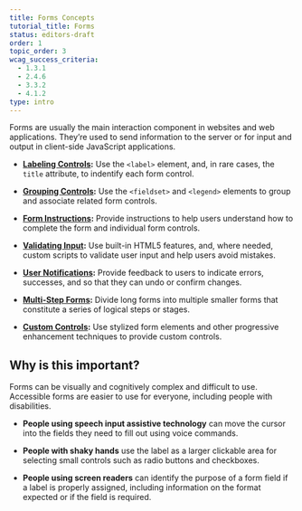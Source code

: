 ```yaml
---
title: Forms Concepts
tutorial_title: Forms
status: editors-draft
order: 1
topic_order: 3
wcag_success_criteria:
  - 1.3.1
  - 2.4.6
  - 3.3.2
  - 4.1.2
type: intro
---
```


Forms are usually the main interaction component in websites and web applications. They’re used to send information to the server or for input and output in client-side JavaScript applications.

- **[Labeling Controls](labels.html):** Use the `<label>` element, and, in rare cases, the `title` attribute, to indentify each form control.

- **[Grouping Controls](grouping.html):** Use the `<fieldset>` and `<legend>` elements to group and associate related form controls.

- **[Form Instructions](instructions.html):** Provide instructions to help users understand how to complete the form and individual form controls.

- **[Validating Input](validation.html):** Use built-in HTML5 features, and, where needed, custom scripts to validate user input and help users avoid mistakes.

- **[User Notifications](notifications.html):** Provide feedback to users to indicate errors, successes, and so that they can undo or confirm changes.

- **[Multi-Step Forms](multi-step.html):** Divide long forms into multiple smaller forms that constitute a series of logical steps or stages.

- **[Custom Controls](custom-controls.html):** Use stylized form elements and other progressive enhancement techniques to provide custom controls.

## Why is this important?

Forms can be visually and cognitively complex and difficult to use. Accessible forms are easier to use for everyone, including people with disabilities.

- **People using speech input assistive technology** can move the cursor into the fields they need to fill out using voice commands.

- **People with shaky hands** use the label as a larger clickable area for selecting small controls such as radio buttons and checkboxes.

- **People using screen readers** can identify the purpose of a form field if a label is properly assigned, including information on the format expected or if the field is required.
